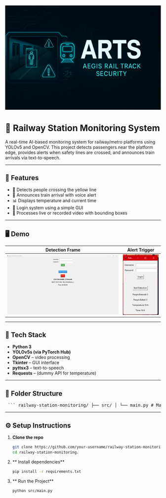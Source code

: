![Project Banner](assets/banner.png)

# 🚦 Railway Station Monitoring System

A real-time AI-based monitoring system for railway/metro platforms using YOLOv5 and OpenCV. This project detects passengers near the platform edge, provides alerts when safety lines are crossed, and announces train arrivals via text-to-speech.

---

## 🎯 Features

- 🚨 Detects people crossing the yellow line
- 📢 Announces train arrival with voice alert
- 📊 Displays temperature and current time
- 👤 Login system using a simple GUI
- 🎥 Processes live or recorded video with bounding boxes

---

## 🖥️ Demo

| Detection Frame | Alert Trigger |
|-----------------|---------------|
| ![](assets/demo1.png) | ![](assets/demo2.png) |

---

## 🧠 Tech Stack

- **Python 3**
- **YOLOv5s (via PyTorch Hub)**
- **OpenCV** – video processing
- **Tkinter** – GUI interface
- **pyttsx3** – text-to-speech
- **Requests** – (dummy API for temperature)

---

## 📁 Folder Structure

<pre> ``` railway-station-monitoring/ ├── src/ │ └── main.py # Main script for detection & GUI ├── resources/ │ └── yolo_info.md # Notes on YOLO usage ├── assets/ │ ├── demo1.png │ ├── demo2.png │ ├── demo3.png │ ├── demo4.png │ ├── demo5.png │ └── Demo_Video_ARTS.mp4 # Output video ├── requirements.txt # Dependencies ├── README.md # Project overview and usage └── .gitignore # Ignore list ``` </pre>

---

## ⚙️ Setup Instructions

1. **Clone the repo**
   ```bash
   git clone https://github.com/your-username/railway-station-monitoring.git
   cd railway-station-monitoring.

2. ** Install dependencies**
   ```bash
   pip install -r requirements.txt

3. ** Run the Project**
   ```bash
   python src/main.py
